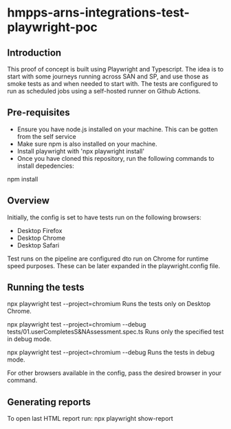 # hmpps-arns-integrations-test-playwright-poc

## Introduction
This proof of concept is built using Playwright and Typescript. The idea is to start with some journeys running across SAN and SP, and use those as smoke tests as and when needed to start with. The tests are configured to run as scheduled jobs using a self-hosted runner on Github Actions.

## Pre-requisites
- Ensure you have node.js installed on your machine. This can be gotten from the self service
- Make sure npm is also installed on your machine.
- Install playwright with 'npx playwright install'
- Once you have cloned this repository, run the following commands to install depedencies:

npm install

## Overview
Initially, the config is set to have tests run on the following browsers:

- Desktop Firefox
- Desktop Chrome
- Desktop Safari

Test runs on the pipeline are configured dto run on Chrome for runtime speed purposes.
These can be later expanded in the playwright.config file.

## Running the tests
npx playwright test --project=chromium
Runs the tests only on Desktop Chrome.

npx playwright test --project=chromium --debug tests/01.userCompletesS&NAssessment.spec.ts 
Runs only the specified test in debug mode.

npx playwright test --project=chromium --debug 
Runs the tests in debug mode.

For other browsers available in the config, pass the desired browser in your command.

## Generating reports
To open last HTML report run: npx playwright show-report